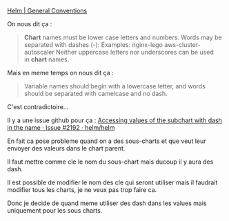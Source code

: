 [Helm | General Conventions](https://helm.sh/docs/chart_best_practices/conventions/#:~:text=This%20part%20of%20the%20Best%20Practices%20Guide%20explains,nor%20underscores%20can%20be%20used%20in%20chart%20names.)

On nous dit ça : 

> **Chart** names must be lower case letters and numbers. Words may be separated with dashes (-): Examples: nginx-lego aws-cluster-autoscaler Neither uppercase letters nor underscores can be used in **chart** names.

Mais en meme temps on nous dit ça : 

> Variable names should begin with a lowercase letter, and words should be separated with camelcase and no dash.

C'est contradictoire...

Il y a une issue github pour ça : 
[Accessing values of the subchart with dash in the name · Issue #2192 · helm/helm](https://github.com/helm/helm/issues/2192)

En fait ca pose probleme quand on a des sous-charts et que veut leur envoyer des valeurs dans le chart parent. 

Il faut mettre comme cle le nom du sous-chart mais ducoup il y aura des dash.

Il est possible de modifier le nom des cle qui seront utiliser mais il faudrait modifier tous les charts, je ne veux pas trop faire ca.

Donc je decide de quand meme utiliser des dash dans les values mais uniquement pour les sous charts.